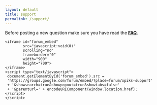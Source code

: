 ```yaml
---
layout: default
title: support
permalink: /support/
---
```


<article class="row">
  <section class="small-12 large-8 columns page-content">
  
  Before posting a new question make sure you have read the <strong><a href="{{site.url}}/faq/" target="_blank">FAQ</a></strong>.

    <iframe id="forum_embed"
            src="javascript:void(0)"
            scrolling="no"
            frameborder="0"
            width="900"
            height="700">
    </iframe>
    <script type="text/javascript">
     document.getElementById('forum_embed').src =
     'https://groups.google.com/forum/embed/?place=forum/xpiks-support'
     + '&showsearch=true&showpopout=true&showtabs=false'
     + '&parenturl=' + encodeURIComponent(window.location.href);
    </script>
    </script>
  </section>
</article>
